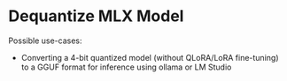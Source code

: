 # Dequantize MLX Model

Possible use-cases:

* Converting a 4-bit quantized model (without QLoRA/LoRA fine-tuning) to a GGUF format for inference using ollama or LM Studio

